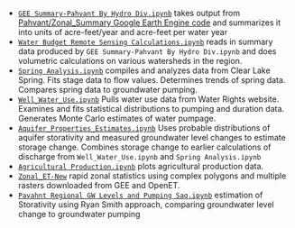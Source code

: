 * [`GEE Summary-Pahvant By Hydro Div.ipynb`](https://github.com/inkenbrandt/Pahvant_Notebooks/blob/master/GEE%20Summary-Pahvant%20By%20Hydro%20Div.ipynb) takes output from [Pahvant/Zonal_Summary Google Earth Engine code](https://code.earthengine.google.com/17c7cf17d4bbcf97f29ea50bf63d2859) and summarizes it into units of acre-feet/year and acre-feet per water year
* [`Water Budget Remote Sensing Calculations.ipynb`](https://github.com/inkenbrandt/Pahvant_Notebooks/blob/master/Water%20Budget%20Remote%20Sensing%20Calculations.ipynb) reads in summary data produced by `GEE Summary-Pahvant By Hydro Div.ipynb` and does volumetric calculations on various watersheds in the region.
* [`Spring Analysis.ipynb`](https://github.com/inkenbrandt/Pahvant_Notebooks/blob/master/Spring%20Analysis.ipynb) compiles and analyzes data from Clear Lake Spring. Fits stage data to flow values. Determines trends of spring data.  Compares spring data to groundwater pumping.
* [`Well_Water_Use.ipynb`](https://github.com/inkenbrandt/Pahvant_Notebooks/blob/master/Well_Water_Use.ipynb) Pulls water use data from Water Rights website. Examines and fits statistical distributions to pumping and duration data. Generates Monte Carlo estimates of water pumpage.
* [`Aquifer_Properties_Estimates.ipynb`](https://github.com/inkenbrandt/Pahvant_Notebooks/blob/master/Aquifer_Properties_Estimates.ipynb) Uses probable distributions of aquifer storativity and measured groundwater level changes to estimate storage change. Combines storage change to earlier calculations of discharge from `Well_Water_Use.ipynb` and `Spring Analysis.ipynb`
* [`Agricultural Production.ipynb`](https://github.com/inkenbrandt/Pahvant_Notebooks/blob/master/Agricultural%20Production.ipynb) plots agricultural production data.
* [`Zonal_ET-New`](https://github.com/inkenbrandt/Pahvant_Notebooks/blob/master/Zonal_ET-New.ipynb) rapid zonal statistics using complex polygons and multiple rasters downloaded from GEE and OpenET.
* [`Pavahnt Regional GW Levels and Pumping Saq.ipynb`](https://github.com/inkenbrandt/Pahvant_Notebooks/blob/master/Pavahnt%20Regional%20GW%20Levels%20and%20Pumping%20Saq.ipynb) estimation of Storativity using Ryan Smith approach, comparing groundwater level change to groundwater pumping
